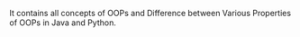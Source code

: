 It contains all concepts of OOPs and Difference between Various Properties of OOPs in Java and Python.